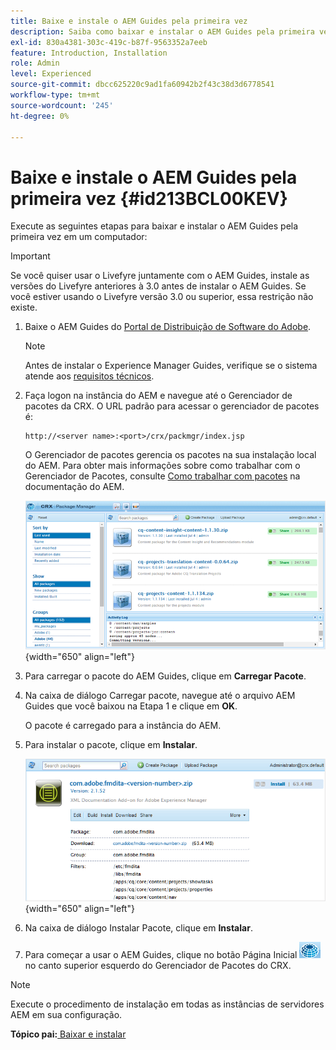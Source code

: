```yaml
---
title: Baixe e instale o AEM Guides pela primeira vez
description: Saiba como baixar e instalar o AEM Guides pela primeira vez
exl-id: 830a4381-303c-419c-b87f-9563352a7eeb
feature: Introduction, Installation
role: Admin
level: Experienced
source-git-commit: dbcc625220c9ad1fa60942b2f43c38d3d6778541
workflow-type: tm+mt
source-wordcount: '245'
ht-degree: 0%

---
```


# Baixe e instale o AEM Guides pela primeira vez {#id213BCL00KEV}

Execute as seguintes etapas para baixar e instalar o AEM Guides pela primeira vez em um computador:

>[!IMPORTANT]
>
> Se você quiser usar o Livefyre juntamente com o AEM Guides, instale as versões do Livefyre anteriores à 3.0 antes de instalar o AEM Guides. Se você estiver usando o Livefyre versão 3.0 ou superior, essa restrição não existe.

1. Baixe o AEM Guides do [Portal de Distribuição de Software do Adobe](https://experience.adobe.com/#/downloads/content/software-distribution/br/aem.html).

   >[!NOTE]
   >
   >Antes de instalar o Experience Manager Guides, verifique se o sistema atende aos [requisitos técnicos](../install-guide/download-install-technical-requirements.md).

1. Faça logon na instância do AEM e navegue até o Gerenciador de pacotes da CRX. O URL padrão para acessar o gerenciador de pacotes é:

   ```http
   http://<server name>:<port>/crx/packmgr/index.jsp
   ```

   O Gerenciador de pacotes gerencia os pacotes na sua instalação local do AEM. Para obter mais informações sobre como trabalhar com o Gerenciador de Pacotes, consulte [Como trabalhar com pacotes](https://helpx.adobe.com/experience-manager/6-5/sites/administering/using/package-manager.html) na documentação do AEM.

   ![](assets/package-manager.png){width="650" align="left"}

1. Para carregar o pacote do AEM Guides, clique em **Carregar Pacote**.

1. Na caixa de diálogo Carregar pacote, navegue até o arquivo AEM Guides que você baixou na Etapa 1 e clique em **OK**.

   O pacote é carregado para a instância do AEM.

1. Para instalar o pacote, clique em **Instalar**.

   ![](assets/install-package.png){width="650" align="left"}

1. Na caixa de diálogo Instalar Pacote, clique em **Instalar**.

1. Para começar a usar o AEM Guides, clique no botão Página Inicial ![](assets/home-button.png) no canto superior esquerdo do Gerenciador de Pacotes do CRX.


>[!NOTE]
>
> Execute o procedimento de instalação em todas as instâncias de servidores AEM em sua configuração.

**Tópico pai:**&#x200B;[ Baixar e instalar](download-install.md)
